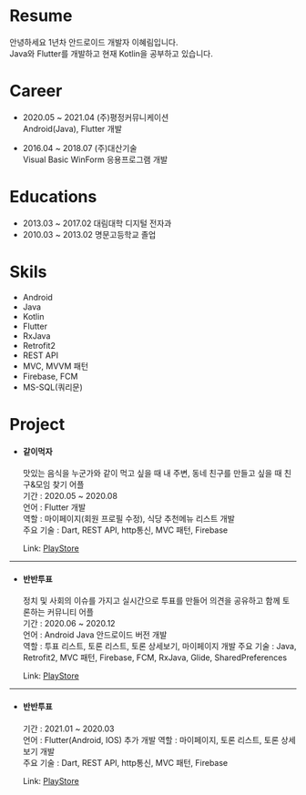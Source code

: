# Resume
안녕하세요 1년차 안드로이드 개발자 이혜림입니다.   
Java와 Flutter를 개발하고 현재 Kotlin을 공부하고 있습니다.

# Career
- 2020.05 ~ 2021.04 (주)평정커뮤니케이션    
  Android(Java), Flutter 개발
  
- 2016.04 ~ 2018.07 (주)대산기술   
  Visual Basic WinForm 응용프로그램 개발
  
# Educations
- 2013.03 ~ 2017.02 대림대학 디지털 전자과
- 2010.03 ~ 2013.02 명문고등학교 졸업

# Skils
- Android
- Java
- Kotlin
- Flutter
- RxJava
- Retrofit2
- REST API
- MVC, MVVM 패턴
- Firebase, FCM
- MS-SQL(쿼리문)

# Project

- #### 같이먹자   
  맛있는 음식을 누군가와 같이 먹고 싶을 때 내 주변, 동네 친구를 만들고 싶을 때 친구&모임 찾기 어플  
 기간 : 2020.05 ~ 2020.08    
 언어 : Flutter 개발    
 역할 : 마이페이지(회원 프로필 수정), 식당 추천메뉴 리스트 개발   
 주요 기술 : Dart, REST API, http통신, MVC 패턴, Firebase
 
    Link: [PlayStore][link]

[link]: https://play.google.com/store/apps/details?id=com.flutterletseat&hl=ko&gl=US

--------------------------------------

- #### 반반투표   
  정치 및 사회의 이슈를 가지고 실시간으로 투표를 만들어 의견을 공유하고 함께 토론하는 커뮤니티 어플   
  기간 : 2020.06 ~ 2020.12     
  언어 : Android Java 안드로이드 버전 개발   
  역할 : 투표 리스트, 토론 리스트, 토론 상세보기, 마이페이지 개발
  주요 기술 : Java, Retrofit2, MVC 패턴, Firebase, FCM, RxJava, Glide, SharedPreferences
  
   Link: [PlayStore][link1]

[link1]: https://play.google.com/store/apps/details?id=com.pj.banbanvote&hl=ko&gl=US

--------------------------------------

- #### 반반투표   
  기간 : 2021.01 ~ 2020.03   
  언어 : Flutter(Android, IOS) 추가 개발
  역할 : 마이페이지, 토론 리스트, 토론 상세보기 개발   
  주요 기술 : Dart, REST API, http통신, MVC 패턴, Firebase   
  
  Link: [PlayStore][link1]

[link1]: https://play.google.com/store/apps/details?id=com.pj.banbanvote&hl=ko&gl=US


